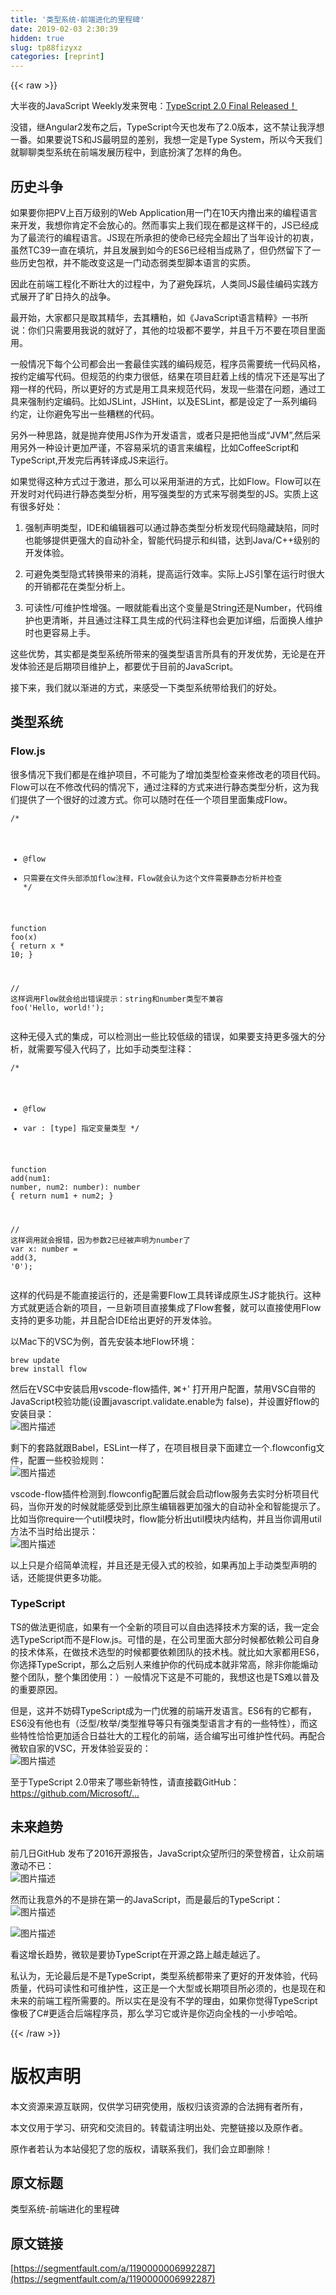 ```yaml
---
title: '类型系统-前端进化的里程碑' 
date: 2019-02-03 2:30:39
hidden: true
slug: tp88fizyxz
categories: [reprint]
---
```


{{< raw >}}

                    
<p>大半夜的JavaScript Weekly发来贺电：<a href="https://blogs.msdn.microsoft.com/typescript/2016/09/22/announcing-typescript-2-0/#comment-26185" rel="nofollow noreferrer" target="_blank">TypeScript 2.0 Final Released！</a></p>
<p>没错，继Angular2发布之后，TypeScript今天也发布了2.0版本，这不禁让我浮想一番。如果要说TS和JS最明显的差别，我想一定是Type System，所以今天我们就聊聊类型系统在前端发展历程中，到底扮演了怎样的角色。</p>
<h2 id="articleHeader0">历史斗争</h2>
<p>如果要你把PV上百万级别的Web Application用一门在10天内撸出来的编程语言来开发，我想你肯定不会放心的。然而事实上我们现在都是这样干的，JS已经成为了最流行的编程语言。JS现在所承担的使命已经完全超出了当年设计的初衷，虽然TC39一直在填坑，并且发展到如今的ES6已经相当成熟了，但仍然留下了一些历史包袱，并不能改变这是一门动态弱类型脚本语言的实质。</p>
<p>因此在前端工程化不断壮大的过程中，为了避免踩坑，人类同JS最佳编码实践方式展开了旷日持久的战争。</p>
<p>最开始，大家都只是取其精华，去其糟粕，如《JavaScript语言精粹》一书所说：你们只需要用我说的就好了，其他的垃圾都不要学，并且千万不要在项目里面用。</p>
<p>一般情况下每个公司都会出一套最佳实践的编码规范，程序员需要统一代码风格，按约定编写代码。但规范的约束力很低，结果在项目赶着上线的情况下还是写出了翔一样的代码，所以更好的方式是用工具来规范代码，发现一些潜在问题，通过工具来强制约定编码。比如JSLint，JSHint，以及ESLint，都是设定了一系列编码约定，让你避免写出一些糟糕的代码。</p>
<p>另外一种思路，就是抛弃使用JS作为开发语言，或者只是把他当成“JVM”,然后采用另外一种设计更加严谨，不容易采坑的语言来编程，比如CoffeeScript和TypeScript,开发完后再转译成JS来运行。</p>
<p>如果觉得这种方式过于激进，那么可以采用渐进的方式，比如Flow。Flow可以在开发时对代码进行静态类型分析，用写强类型的方式来写弱类型的JS。实质上这有很多好处：</p>
<ol>
<li><p>强制声明类型，IDE和编辑器可以通过静态类型分析发现代码隐藏缺陷，同时也能够提供更强大的自动补全，智能代码提示和纠错，达到Java/C++级别的开发体验。</p></li>
<li><p>可避免类型隐式转换带来的消耗，提高运行效率。实际上JS引擎在运行时很大的开销都花在类型分析上。</p></li>
<li><p>可读性/可维护性增强。一眼就能看出这个变量是String还是Number，代码维护也更清晰，并且通过注释工具生成的代码注释也会更加详细，后面换人维护时也更容易上手。</p></li>
</ol>
<p>这些优势，其实都是类型系统所带来的强类型语言所具有的开发优势，无论是在开发体验还是后期项目维护上，都要优于目前的JavaScript。</p>
<p>接下来，我们就以渐进的方式，来感受一下类型系统带给我们的好处。</p>
<h2 id="articleHeader1">类型系统</h2>
<h3 id="articleHeader2">Flow.js</h3>
<p>很多情况下我们都是在维护项目，不可能为了增加类型检查来修改老的项目代码。Flow可以在不修改代码的情况下，通过注释的方式来进行静态类型分析，这为我们提供了一个很好的过渡方式。你可以随时在任一个项目里面集成Flow。</p>
<div class="widget-codetool" style="display:none;">
      <div class="widget-codetool--inner">
      <span class="selectCode code-tool" data-toggle="tooltip" data-placement="top" title="" data-original-title="全选"></span>
      <span type="button" class="copyCode code-tool" data-toggle="tooltip" data-placement="top" data-clipboard-text="/*
* @flow 
* 只需要在文件头部添加flow注释，Flow就会认为这个文件需要静态分析并检查
*/

function foo(x) {
  return x * 10;
}

// 这样调用Flow就会给出错误提示：string和number类型不兼容
foo('Hello, world!'); " title="" data-original-title="复制"></span>
      <span type="button" class="saveToNote code-tool" data-toggle="tooltip" data-placement="top" title="" data-original-title="放进笔记"></span>
      </div>
      </div><pre class="javascript hljs"><code class="javascript"><span class="hljs-comment">/*
* @flow 
* 只需要在文件头部添加flow注释，Flow就会认为这个文件需要静态分析并检查
*/</span>

<span class="hljs-function"><span class="hljs-keyword">function</span> <span class="hljs-title">foo</span>(<span class="hljs-params">x</span>) </span>{
  <span class="hljs-keyword">return</span> x * <span class="hljs-number">10</span>;
}

<span class="hljs-comment">// 这样调用Flow就会给出错误提示：string和number类型不兼容</span>
foo(<span class="hljs-string">'Hello, world!'</span>); </code></pre>
<p>这种无侵入式的集成，可以检测出一些比较低级的错误，如果要支持更多强大的分析，就需要写侵入代码了，比如手动类型注释：</p>
<div class="widget-codetool" style="display:none;">
      <div class="widget-codetool--inner">
      <span class="selectCode code-tool" data-toggle="tooltip" data-placement="top" title="" data-original-title="全选"></span>
      <span type="button" class="copyCode code-tool" data-toggle="tooltip" data-placement="top" data-clipboard-text="/* 
* @flow 
* var : [type] 指定变量类型
*/

function add(num1: number, num2: number): number {
  return num1 + num2;
}

// 这样调用就会报错，因为参数2已经被声明为number了
var x: number = add(3, '0');" title="" data-original-title="复制"></span>
      <span type="button" class="saveToNote code-tool" data-toggle="tooltip" data-placement="top" title="" data-original-title="放进笔记"></span>
      </div>
      </div><pre class="javascript hljs"><code class="javascript"><span class="hljs-comment">/* 
* @flow 
* var : [type] 指定变量类型
*/</span>

<span class="hljs-function"><span class="hljs-keyword">function</span> <span class="hljs-title">add</span>(<span class="hljs-params">num1: number, num2: number</span>): <span class="hljs-title">number</span> </span>{
  <span class="hljs-keyword">return</span> num1 + num2;
}

<span class="hljs-comment">// 这样调用就会报错，因为参数2已经被声明为number了</span>
<span class="hljs-keyword">var</span> x: number = add(<span class="hljs-number">3</span>, <span class="hljs-string">'0'</span>);</code></pre>
<p>这样的代码是不能直接运行的，还是需要Flow工具转译成原生JS才能执行。这种方式就更适合新的项目，一旦新项目直接集成了Flow套餐，就可以直接使用Flow支持的更多功能，并且配合IDE给出更好的开发体验。</p>
<p>以Mac下的VSC为例，首先安装本地Flow环境：</p>
<div class="widget-codetool" style="display:none;">
      <div class="widget-codetool--inner">
      <span class="selectCode code-tool" data-toggle="tooltip" data-placement="top" title="" data-original-title="全选"></span>
      <span type="button" class="copyCode code-tool" data-toggle="tooltip" data-placement="top" data-clipboard-text="brew update
brew install flow" title="" data-original-title="复制"></span>
      <span type="button" class="saveToNote code-tool" data-toggle="tooltip" data-placement="top" title="" data-original-title="放进笔记"></span>
      </div>
      </div><pre class="hljs mipsasm"><code class="shell"><span class="hljs-keyword">brew </span>update
<span class="hljs-keyword">brew </span><span class="hljs-keyword">install </span>flow</code></pre>
<p>然后在VSC中安装启用vscode-flow插件,  ⌘+' 打开用户配置，禁用VSC自带的JavaScript校验功能(设置javascript.validate.enable为 false)，并设置好flow的安装目录：<br><span class="img-wrap"><img data-src="/img/bVDu2Y?w=2254&amp;h=526" src="https://static.alili.tech/img/bVDu2Y?w=2254&amp;h=526" alt="图片描述" title="图片描述" style="cursor: pointer; display: inline;"></span></p>
<p>剩下的套路就跟Babel，ESLint一样了，在项目根目录下面建立一个.flowconfig文件，配置一些校验规则：<br><span class="img-wrap"><img data-src="/img/bVDsq4?w=1160&amp;h=548" src="https://static.alili.tech/img/bVDsq4?w=1160&amp;h=548" alt="图片描述" title="图片描述" style="cursor: pointer; display: inline;"></span></p>
<p>vscode-flow插件检测到.flowconfig配置后就会启动flow服务去实时分析项目代码，当你开发的时候就能感受到比原生编辑器更加强大的自动补全和智能提示了。比如当你require一个util模块时，flow能分析出util模块内结构，并且当你调用util方法不当时给出提示：<br><span class="img-wrap"><img data-src="/img/bVDu4k?w=1488&amp;h=800" src="https://static.alili.tech/img/bVDu4k?w=1488&amp;h=800" alt="图片描述" title="图片描述" style="cursor: pointer; display: inline;"></span></p>
<p>以上只是介绍简单流程，并且还是无侵入式的校验，如果再加上手动类型声明的话，还能提供更多功能。</p>
<h3 id="articleHeader3">TypeScript</h3>
<p>TS的做法更彻底，如果有一个全新的项目可以自由选择技术方案的话，我一定会选TypeScript而不是Flow.js。可惜的是，在公司里面大部分时候都依赖公司自身的技术体系，在做技术选型的时候都要依赖团队的技术栈。就比如大家都用ES6，你选择TypeScript，那么之后别人来维护你的代码成本就非常高，除非你能煽动整个团队，整个集团使用：）一般情况下这是不可能的，我想这也是TS难以普及的重要原因。</p>
<p>但是，这并不妨碍TypeScript成为一门优雅的前端开发语言。ES6有的它都有，ES6没有他也有（泛型/枚举/类型推导等只有强类型语言才有的一些特性），而这些特性恰恰更加适合日益壮大的工程化的前端，适合编写出可维护性代码。再配合微软自家的VSC，开发体验妥妥的：<br><span class="img-wrap"><img data-src="/img/bVDvaS?w=2548&amp;h=1584" src="https://static.alili.tech/img/bVDvaS?w=2548&amp;h=1584" alt="图片描述" title="图片描述" style="cursor: pointer;"></span></p>
<p>至于TypeScript 2.0带来了哪些新特性，请直接戳GitHub：<br><a href="https://github.com/Microsoft/TypeScript/wiki/What%27s-new-in-TypeScript" rel="nofollow noreferrer" target="_blank">https://github.com/Microsoft/...</a></p>
<h2 id="articleHeader4">未来趋势</h2>
<p>前几日GitHub 发布了2016开源报告，JavaScript众望所归的荣登榜首，让众前端激动不已：<br><span class="img-wrap"><img data-src="/img/bVDsql?w=800&amp;h=890" src="https://static.alili.tech/img/bVDsql?w=800&amp;h=890" alt="图片描述" title="图片描述" style="cursor: pointer; display: inline;"></span></p>
<p>然而让我意外的不是排在第一的JavaScript，而是最后的TypeScript：<br><span class="img-wrap"><img data-src="/img/bVDsqn?w=1838&amp;h=732" src="https://static.alili.tech/img/bVDsqn?w=1838&amp;h=732" alt="图片描述" title="图片描述" style="cursor: pointer; display: inline;"></span></p>
<p><span class="img-wrap"><img data-src="/img/bVDsqo?w=704&amp;h=212" src="https://static.alili.tech/img/bVDsqo?w=704&amp;h=212" alt="图片描述" title="图片描述" style="cursor: pointer; display: inline;"></span></p>
<p>看这增长趋势，微软是要协TypeScript在开源之路上越走越远了。</p>
<p>私认为，无论最后是不是TypeScript，类型系统都带来了更好的开发体验，代码质量，代码可读性和可维护性，这正是一个大型或长期项目所必须的，也是现在和未来的前端工程所需要的。所以实在是没有不学的理由，如果你觉得TypeScript像极了C#更适合后端程序员，那么学习它或许是你迈向全栈的一小步哈哈。</p>

                
{{< /raw >}}

# 版权声明
本文资源来源互联网，仅供学习研究使用，版权归该资源的合法拥有者所有，

本文仅用于学习、研究和交流目的。转载请注明出处、完整链接以及原作者。

原作者若认为本站侵犯了您的版权，请联系我们，我们会立即删除！

## 原文标题
类型系统-前端进化的里程碑

## 原文链接
[https://segmentfault.com/a/1190000006992287](https://segmentfault.com/a/1190000006992287)

